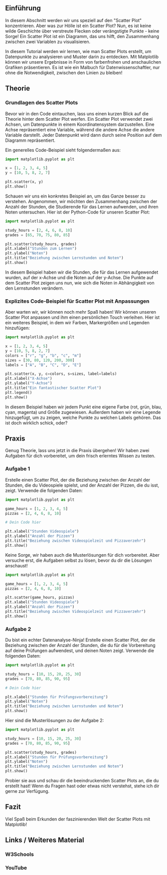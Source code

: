 ## Einführung
In diesem Abschnitt werden wir uns speziell auf den "Scatter Plot" konzentrieren. Aber was zur Hölle ist ein Scatter Plot? Nun, es ist keine wilde Geschichte über verstreute Flecken oder verängstigte Punkte - keine Sorge! Ein Scatter Plot ist ein Diagramm, das uns hilft, den Zusammenhang zwischen zwei Variablen zu visualisieren. 

In diesem Tutorial werden wir lernen, wie man Scatter Plots erstellt, um Datenpunkte zu analysieren und Muster darin zu entdecken. Mit Matplotlib können wir unsere Ergebnisse in Form von farbenfrohen und anschaulichen Grafiken präsentieren. Es ist wie ein Malbuch für Datenwissenschaftler, nur ohne die Notwendigkeit, zwischen den Linien zu bleiben!

## Theorie

### Grundlagen des Scatter Plots
Bevor wir in den Code eintauchen, lass uns einen kurzen Blick auf die Theorie hinter dem Scatter Plot werfen. Ein Scatter Plot verwendet zwei Achsen, um Datenpunkte in einem Koordinatensystem darzustellen. Eine Achse repräsentiert eine Variable, während die andere Achse die andere Variable darstellt. Jeder Datenpunkt wird dann durch seine Position auf dem Diagramm repräsentiert.

Ein generelles Code-Beispiel sieht folgendermaßen aus:
```python
import matplotlib.pyplot as plt

x = [1, 2, 3, 4, 5]
y = [10, 5, 8, 2, 7]

plt.scatter(x, y)
plt.show()
```

Schauen wir uns ein konkretes Beispiel an, um das Ganze besser zu verstehen. Angenommen, wir möchten den Zusammenhang zwischen der Anzahl der Stunden, die Studierende für das Lernen aufwenden, und ihren Noten untersuchen. Hier ist der Python-Code für unseren Scatter Plot:

```python
import matplotlib.pyplot as plt

study_hours = [2, 4, 6, 8, 10]
grades = [65, 70, 75, 80, 85]

plt.scatter(study_hours, grades)
plt.xlabel("Stunden zum Lernen")
plt.ylabel("Noten")
plt.title("Beziehung zwischen Lernstunden und Noten")
plt.show()
```

In diesem Beispiel haben wir die Stunden, die für das Lernen aufgewendet wurden, auf der x-Achse und die Noten auf der y-Achse. Die Punkte auf dem Scatter Plot zeigen uns nun, wie sich die Noten in Abhängigkeit von den Lernstunden verändern.

### Explizites Code-Beispiel für Scatter Plot mit Anpassungen
Aber warten wir, wir können noch mehr Spaß haben! Wir können unseren Scatter Plot anpassen und ihm einen persönlichen Touch verleihen. Hier ist ein weiteres Beispiel, in dem wir Farben, Markergrößen und Legenden hinzufügen:

```python
import matplotlib.pyplot as plt

x = [1, 2, 3, 4, 5]
y = [10, 5, 8, 2, 7]
colors = ["r", "g", "b", "c", "m"]
sizes = [30, 80, 120, 200, 300]
labels = ["A", "B", "C", "D", "E"]

plt.scatter(x, y, c=colors, s=sizes, label=labels)
plt.xlabel("X-Achse")
plt.ylabel("Y-Achse")
plt.title("Ein fantastischer Scatter Plot")
plt.legend()
plt.show()
```

In diesem Beispiel haben wir jedem Punkt eine eigene Farbe (rot, grün, blau, cyan, magenta) und Größe zugewiesen. Außerdem haben wir eine Legende hinzugefügt, um zu zeigen, welche Punkte zu welchen Labels gehören. Das ist doch wirklich schick, oder?

## Praxis
Genug Theorie, lass uns jetzt in die Praxis übergehen! Wir haben zwei Aufgaben für dich vorbereitet, um dein frisch erlerntes Wissen zu testen.

### Aufgabe 1
Erstelle einen Scatter Plot, der die Beziehung zwischen der Anzahl der Stunden, die du Videospiele spielst, und der Anzahl der Pizzen, die du isst, zeigt. Verwende die folgenden Daten:

```python
import matplotlib.pyplot as plt

game_hours = [1, 2, 3, 4, 5]
pizzas = [2, 4, 6, 8, 10]

# Dein Code hier

plt.xlabel("Stunden Videospiele")
plt.ylabel("Anzahl der Pizzen")
plt.title("Beziehung zwischen Videospielzeit und Pizzaverzehr")
plt.show()
```

Keine Sorge, wir haben auch die Musterlösungen für dich vorbereitet. Aber versuche erst, die Aufgaben selbst zu lösen, bevor du dir die Lösungen anschaust!

```python
import matplotlib.pyplot as plt

game_hours = [1, 2, 3, 4, 5]
pizzas = [2, 4, 6, 8, 10]

plt.scatter(game_hours, pizzas)
plt.xlabel("Stunden Videospiele")
plt.ylabel("Anzahl der Pizzen")
plt.title("Beziehung zwischen Videospielzeit und Pizzaverzehr")
plt.show()
```

### Aufgabe 2
Du bist ein echter Datenanalyse-Ninja! Erstelle einen Scatter Plot, der die Beziehung zwischen der Anzahl der Stunden, die du für die Vorbereitung auf deine Prüfungen aufwendest, und deinen Noten zeigt. Verwende die folgenden Daten:

```python
import matplotlib.pyplot as plt

study_hours = [10, 15, 20, 25, 30]
grades = [70, 80, 85, 90, 95]

# Dein Code hier

plt.xlabel("Stunden für Prüfungsvorbereitung")
plt.ylabel("Noten")
plt.title("Beziehung zwischen Lernstunden und Noten")
plt.show()
```

Hier sind die Musterlösungen zu der Aufgabe 2:

```python
import matplotlib.pyplot as plt

study_hours = [10, 15, 20, 25, 30]
grades = [70, 80, 85, 90, 95]

plt.scatter(study_hours, grades)
plt.xlabel("Stunden für Prüfungsvorbereitung")
plt.ylabel("Noten")
plt.title("Beziehung zwischen Lernstunden und Noten")
plt.show()
```

Probier sie aus und schau dir die beeindruckenden Scatter Plots an, die du erstellt hast! Wenn du Fragen hast oder etwas nicht verstehst, stehe ich dir gerne zur Verfügung.

## Fazit
Viel Spaß beim Erkunden der faszinierenden Welt der Scatter Plots mit Matplotlib!

## Links / Weiteres Material
### W3Schools
### YouTube